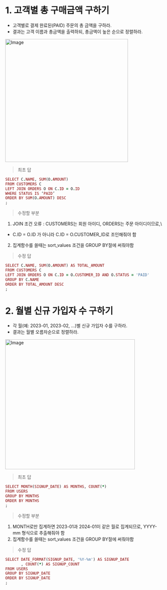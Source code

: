 # 1. 고객별 총 구매금액 구하기
* 고객별로 결제 완료된(PAID) 주문의 총 금액을 구하라.
* 결과는 고객 이름과 총금액을 출력하되, 총금액이 높은 순으로 정렬하라.
  
<img width="390" alt="Image" src="https://github.com/user-attachments/assets/106113d7-66b5-4c02-8bfc-d268357e923d" />

> 최초 답
```ruby
SELECT C.NAME, SUM(O.AMOUNT)
FROM CUSTOMERS C
LEFT JOIN ORDERS O ON C.ID = O.ID
WHERE STATUS IS ‘PAID’
ORDER BY SUM(O.AMOUNT) DESC
;
```
> 수정할 부분
1. JOIN 조건 오류 : CUSTOMERS는 회원 아이디, ORDERS는 주문 아이디이므로,\
  * C.ID = O.ID 가 아니라 C.ID = O.CUSTOMER_ID로 조인해줘야 함
2. 집계함수를 쓸때는 sort_values 조건을 GROUP BY절에 써줘야함
> 수정 답
```ruby
SELECT C.NAME, SUM(O.AMOUNT) AS TOTAL_AMOUNT
FROM CUSTOMERS C
LEFT JOIN ORDERS O ON C.ID = O.CUSTOMER_ID AND O.STATUS = 'PAID'
GROUP BY C.NAME
ORDER BY TOTAL_AMOUNT DESC
;
```

# 2. 월별 신규 가입자 수 구하기
* 각 월(예: 2023-01, 2023-02, ...)별 신규 가입자 수를 구하라.
* 결과는 월별 오름차순으로 정렬하라.
  
<img width="412" alt="Image" src="https://github.com/user-attachments/assets/81dcd6b1-ef8d-4067-8b84-f8855ceaae9e" />

> 최초 답
```ruby
SELECT MONTH(SIGNUP_DATE) AS MONTHS, COUNT(*)
FROM USERS
GROUP BY MONTHS
ORDER BY MONTHS
;
```
> 수정할 부분
1. MONTH로만 집계하면 2023-01과 2024-01이 같은 월로 집계되므로, YYYY-mm 형식으로 추출해줘야 함
2. 집계함수를 쓸때는 sort_values 조건을 GROUP BY절에 써줘야함
> 수정 답
```ruby
SELECT DATE_FORMAT(SIGNUP_DATE, '%Y-%m') AS SIGNUP_DATE
       , COUNT(*) AS SIGNUP_COUNT
FROM USERS
GROUP BY SIGNUP_DATE
ORDER BY SIGNUP_DATE
;
```
